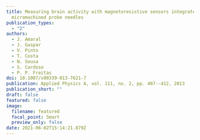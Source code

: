 ```yaml
---
title: Measuring brain activity with magnetoresistive sensors integrated in
  micromachined probe needles
publication_types:
  - "2"
authors:
  - J. Amaral
  - J. Gaspar
  - V. Pinto
  - T. Costa
  - N. Sousa
  - S. Cardoso
  - P. P. Freitas
doi: 10.1007/s00339-013-7621-7
publication: Applied Physics A, vol. 111, no. 2, pp. 407--412, 2013
publication_short: ""
draft: false
featured: false
image:
  filename: featured
  focal_point: Smart
  preview_only: false
date: 2021-06-02T15:14:21.879Z
---
```

